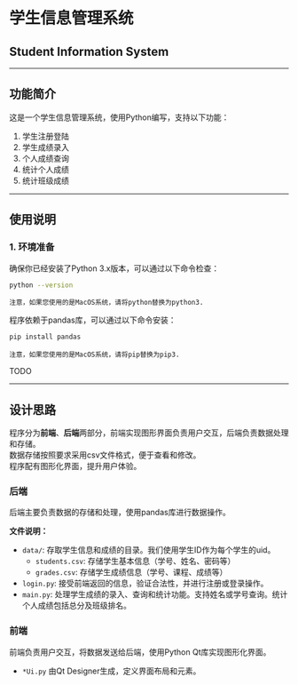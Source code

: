 # 学生信息管理系统
## Student Information System

---
## 功能简介
这是一个学生信息管理系统，使用Python编写，支持以下功能：
1. 学生注册登陆
2. 学生成绩录入
3. 个人成绩查询
4. 统计个人成绩
5. 统计班级成绩

---

## 使用说明
### 1. 环境准备
确保你已经安装了Python 3.x版本，可以通过以下命令检查：
```bash
python --version
```
`注意，如果您使用的是MacOS系统，请将python替换为python3.`  
 
程序依赖于pandas库，可以通过以下命令安装：
```bash
pip install pandas
```
`注意，如果您使用的是MacOS系统，请将pip替换为pip3.`

TODO

--- 

## 设计思路
程序分为**前端**、**后端**两部分，前端实现图形界面负责用户交互，后端负责数据处理和存储。  
数据存储按照要求采用csv文件格式，便于查看和修改。  
程序配有图形化界面，提升用户体验。

### 后端
后端主要负责数据的存储和处理，使用pandas库进行数据操作。  

**文件说明：**
- `data/`: 存取学生信息和成绩的目录。我们使用学生ID作为每个学生的uid。
    - `students.csv`: 存储学生基本信息（学号、姓名、密码等）
    - `grades.csv`: 存储学生成绩信息（学号、课程、成绩等）
- `login.py`: 接受前端返回的信息，验证合法性，并进行注册或登录操作。
- `main.py`: 处理学生成绩的录入、查询和统计功能。支持姓名或学号查询。统计个人成绩包括总分及班级排名。

### 前端
前端负责用户交互，将数据发送给后端，使用Python Qt库实现图形化界面。  
- `*Ui.py` 由Qt Designer生成，定义界面布局和元素。
